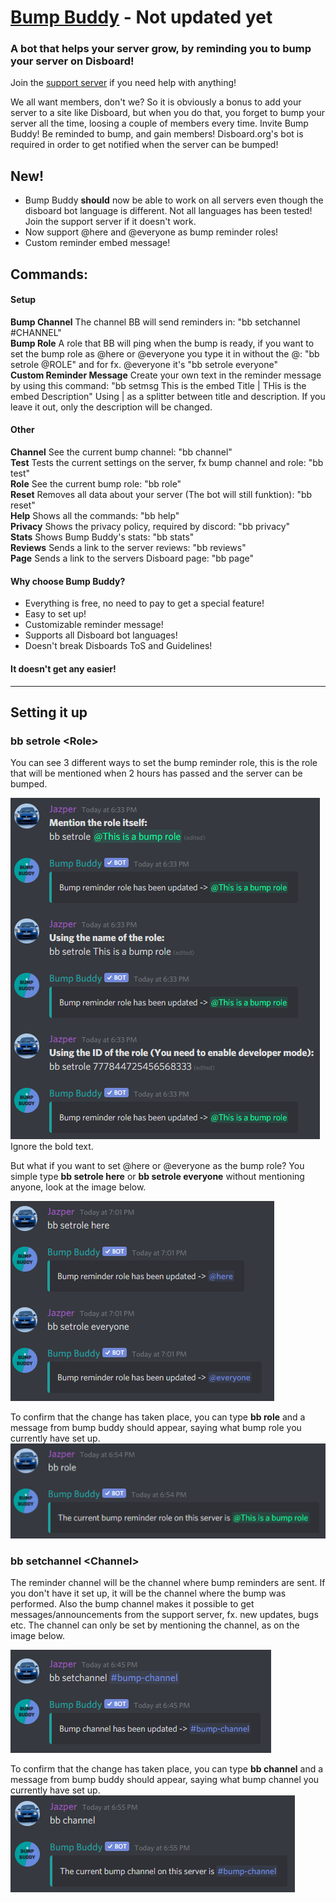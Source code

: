 # [Bump Buddy](https://discord.bots.gg/bots/765598792535244820) - Not updated yet
### A bot that helps your server grow, by reminding you to bump your server on Disboard!

Join the [support server](https://discord.gg/RFMkhhx) if you need help with anything!

We all want members, don't we? So it is obviously a bonus to add your server to a site like Disboard, but when you do that, you forget to bump your server all the time, loosing a couple of members every time. Invite Bump Buddy! Be reminded to bump, and gain members! Disboard.org's bot is required in order to get notified when the server can be bumped!

## New!
- Bump Buddy **should** now be able to work on all servers even though the disboard bot language is different. Not all languages has been tested! Join the support server if it doesn't work.
- Now support @here and @everyone as bump reminder roles!
- Custom reminder embed message!

## Commands:
#### Setup
**Bump Channel** The channel BB will send reminders in: "bb setchannel #CHANNEL"  
**Bump Role** A role that BB will ping when the bump is ready, if you want to set the bump role as @here or @everyone you type it in without the @: "bb setrole @ROLE" and for fx. @everyone it's "bb setrole everyone"  
**Custom Reminder Message** Create your own text in the reminder message by using this command: "bb setmsg This is the embed Title | THis is the embed Description" Using | as a splitter between title and description. If you leave it out, only the description will be changed.

#### Other
**Channel** See the current bump channel: "bb channel"  
**Test** Tests the current settings on the server, fx bump channel and role: "bb test"  
**Role** See the current bump role: "bb role"  
**Reset** Removes all data about your server (The bot will still funktion): "bb reset"  
**Help** Shows all the commands: "bb help"  
**Privacy** Shows the privacy policy, required by discord: "bb privacy"  
**Stats** Shows Bump Buddy's stats: "bb stats"  
**Reviews** Sends a link to the server reviews: "bb reviews"  
**Page** Sends a link to the servers Disboard page: "bb page"  

#### Why choose Bump Buddy?
- Everything is free, no need to pay to get a special feature!  
- Easy to set up!  
- Customizable reminder message!  
- Supports all Disboard bot languages!  
- Doesn't break Disboards ToS and Guidelines!

#### It doesn't get any easier!  

---

## Setting it up

### bb setrole \<Role>  
You can see 3 different ways to set the bump reminder role, this is the role that will be mentioned when 2 hours has passed and the server can be bumped.

![image](images/setrole.PNG)  
Ignore the bold text.

But what if you want to set @here or @everyone as the bump role? You simple type **bb setrole here** or **bb setrole everyone** without mentioning anyone, look at the image below.  

![image](images/setrole1.PNG)  

To confirm that the change has taken place, you can type **bb role** and a message from bump buddy should appear, saying what bump role you currently have set up.  
![image](images/setrole_confirmed.PNG)  



### bb setchannel \<Channel>  
The reminder channel will be the channel where bump reminders are sent. If you don't have it set up, it will be the channel where the bump was performed. Also the bump channel makes it possible to get messages/announcements from the support server, fx. new updates, bugs etc. The channel can only be set by mentioning the channel, as on the image below.  

![image](images/setchannel.PNG)  

To confirm that the change has taken place, you can type **bb channel** and a message from bump buddy should appear, saying what bump channel you currently have set up.  
![image](images/setchannel_confirmed.PNG)  
